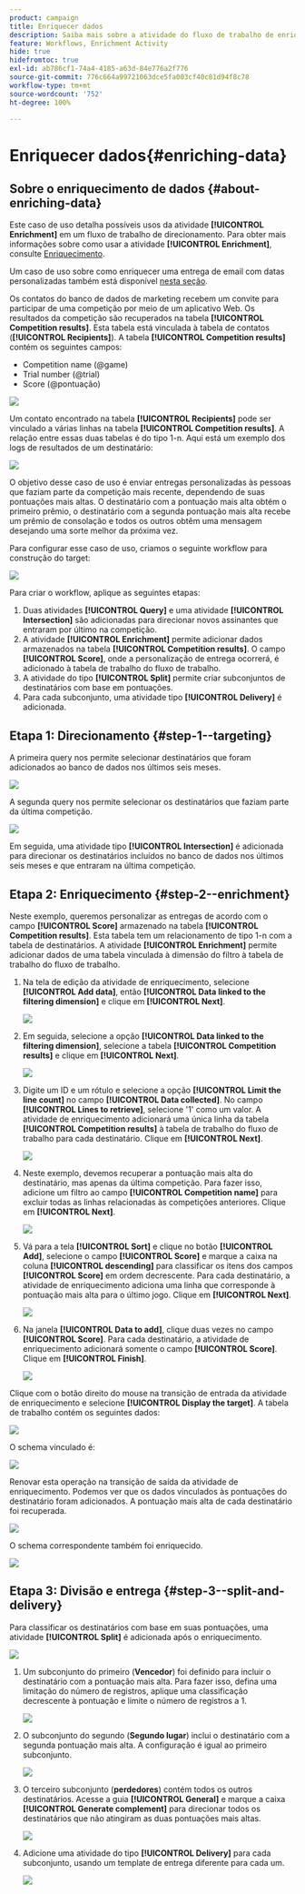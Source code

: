 ```yaml
---
product: campaign
title: Enriquecer dados
description: Saiba mais sobre a atividade do fluxo de trabalho de enriquecimento
feature: Workflows, Enrichment Activity
hide: true
hidefromtoc: true
exl-id: ab786cf1-74a4-4185-a63d-84e776a2f776
source-git-commit: 776c664a99721063dce5fa003cf40c81d94f8c78
workflow-type: tm+mt
source-wordcount: '752'
ht-degree: 100%

---
```


# Enriquecer dados{#enriching-data}



## Sobre o enriquecimento de dados {#about-enriching-data}

Este caso de uso detalha possíveis usos da atividade **[!UICONTROL Enrichment]** em um fluxo de trabalho de direcionamento. Para obter mais informações sobre como usar a atividade **[!UICONTROL Enrichment]**, consulte [Enriquecimento](enrichment.md).

Um caso de uso sobre como enriquecer uma entrega de email com datas personalizadas também está disponível [nesta seção](email-enrichment-with-custom-date-fields.md).

Os contatos do banco de dados de marketing recebem um convite para participar de uma competição por meio de um aplicativo Web. Os resultados da competição são recuperados na tabela **[!UICONTROL Competition results]**. Esta tabela está vinculada à tabela de contatos (**[!UICONTROL Recipients]**). A tabela **[!UICONTROL Competition results]** contém os seguintes campos:

* Competition name (@game)
* Trial number (@trial)
* Score (@pontuação)

![](assets/uc1_enrich_1.png)

Um contato encontrado na tabela **[!UICONTROL Recipients]** pode ser vinculado a várias linhas na tabela **[!UICONTROL Competition results]**. A relação entre essas duas tabelas é do tipo 1-n. Aqui está um exemplo dos logs de resultados de um destinatário:

![](assets/uc1_enrich_2.png)

O objetivo desse caso de uso é enviar entregas personalizadas às pessoas que faziam parte da competição mais recente, dependendo de suas pontuações mais altas. O destinatário com a pontuação mais alta obtém o primeiro prêmio, o destinatário com a segunda pontuação mais alta recebe um prêmio de consolação e todos os outros obtêm uma mensagem desejando uma sorte melhor da próxima vez.

Para configurar esse caso de uso, criamos o seguinte workflow para construção do target:

![](assets/uc1_enrich_3.png)

Para criar o workflow, aplique as seguintes etapas:

1. Duas atividades **[!UICONTROL Query]** e uma atividade **[!UICONTROL Intersection]** são adicionadas para direcionar novos assinantes que entraram por último na competição.
1. A atividade **[!UICONTROL Enrichment]** permite adicionar dados armazenados na tabela **[!UICONTROL Competition results]**. O campo **[!UICONTROL Score]**, onde a personalização de entrega ocorrerá, é adicionado à tabela de trabalho do fluxo de trabalho.
1. A atividade do tipo **[!UICONTROL Split]** permite criar subconjuntos de destinatários com base em pontuações.
1. Para cada subconjunto, uma atividade tipo **[!UICONTROL Delivery]** é adicionada.

## Etapa 1: Direcionamento {#step-1--targeting}

A primeira query nos permite selecionar destinatários que foram adicionados ao banco de dados nos últimos seis meses.

![](assets/uc1_enrich_4.png)

A segunda query nos permite selecionar os destinatários que faziam parte da última competição.

![](assets/uc1_enrich_5.png)

Em seguida, uma atividade tipo **[!UICONTROL Intersection]** é adicionada para direcionar os destinatários incluídos no banco de dados nos últimos seis meses e que entraram na última competição.

## Etapa 2: Enriquecimento {#step-2--enrichment}

Neste exemplo, queremos personalizar as entregas de acordo com o campo **[!UICONTROL Score]** armazenado na tabela **[!UICONTROL Competition results]**. Esta tabela tem um relacionamento de tipo 1-n com a tabela de destinatários. A atividade **[!UICONTROL Enrichment]** permite adicionar dados de uma tabela vinculada à dimensão do filtro à tabela de trabalho do fluxo de trabalho.

1. Na tela de edição da atividade de enriquecimento, selecione **[!UICONTROL Add data]**, então **[!UICONTROL Data linked to the filtering dimension]** e clique em **[!UICONTROL Next]**.

   ![](assets/uc1_enrich_6.png)

1. Em seguida, selecione a opção **[!UICONTROL Data linked to the filtering dimension]**, selecione a tabela **[!UICONTROL Competition results]** e clique em **[!UICONTROL Next]**.

   ![](assets/uc1_enrich_7.png)

1. Digite um ID e um rótulo e selecione a opção **[!UICONTROL Limit the line count]** no campo **[!UICONTROL Data collected]**. No campo **[!UICONTROL Lines to retrieve]**, selecione &#39;1&#39; como um valor. A atividade de enriquecimento adicionará uma única linha da tabela **[!UICONTROL Competition results]** à tabela de trabalho do fluxo de trabalho para cada destinatário. Clique em **[!UICONTROL Next]**.

   ![](assets/uc1_enrich_8.png)

1. Neste exemplo, devemos recuperar a pontuação mais alta do destinatário, mas apenas da última competição. Para fazer isso, adicione um filtro ao campo **[!UICONTROL Competition name]** para excluir todas as linhas relacionadas às competições anteriores. Clique em **[!UICONTROL Next]**.

   ![](assets/uc1_enrich_9.png)

1. Vá para a tela **[!UICONTROL Sort]** e clique no botão **[!UICONTROL Add]**, selecione o campo **[!UICONTROL Score]** e marque a caixa na coluna **[!UICONTROL descending]** para classificar os itens dos campos **[!UICONTROL Score]** em ordem decrescente. Para cada destinatário, a atividade de enriquecimento adiciona uma linha que corresponde à pontuação mais alta para o último jogo. Clique em **[!UICONTROL Next]**.

   ![](assets/uc1_enrich_10.png)

1. Na janela **[!UICONTROL Data to add]**, clique duas vezes no campo **[!UICONTROL Score]**. Para cada destinatário, a atividade de enriquecimento adicionará somente o campo **[!UICONTROL Score]**. Clique em **[!UICONTROL Finish]**.

   ![](assets/uc1_enrich_11.png)

Clique com o botão direito do mouse na transição de entrada da atividade de enriquecimento e selecione **[!UICONTROL Display the target]**. A tabela de trabalho contém os seguintes dados:

![](assets/uc1_enrich_13.png)

O schema vinculado é:

![](assets/uc1_enrich_15.png)

Renovar esta operação na transição de saída da atividade de enriquecimento. Podemos ver que os dados vinculados às pontuações do destinatário foram adicionados. A pontuação mais alta de cada destinatário foi recuperada.

![](assets/uc1_enrich_12.png)

O schema correspondente também foi enriquecido.

![](assets/uc1_enrich_14.png)

## Etapa 3: Divisão e entrega {#step-3--split-and-delivery}

Para classificar os destinatários com base em suas pontuações, uma atividade **[!UICONTROL Split]** é adicionada após o enriquecimento.

![](assets/uc1_enrich_18.png)

1. Um subconjunto do primeiro (**Vencedor**) foi definido para incluir o destinatário com a pontuação mais alta. Para fazer isso, defina uma limitação do número de registros, aplique uma classificação decrescente à pontuação e limite o número de registros a 1.

   ![](assets/uc1_enrich_16.png)

1. O subconjunto do segundo (**Segundo lugar**) inclui o destinatário com a segunda pontuação mais alta. A configuração é igual ao primeiro subconjunto.

   ![](assets/uc1_enrich_17.png)

1. O terceiro subconjunto (**perdedores**) contém todos os outros destinatários. Acesse a guia **[!UICONTROL General]** e marque a caixa **[!UICONTROL Generate complement]** para direcionar todos os destinatários que não atingiram as duas pontuações mais altas.

   ![](assets/uc1_enrich_19.png)

1. Adicione uma atividade do tipo **[!UICONTROL Delivery]** para cada subconjunto, usando um template de entrega diferente para cada um.

   ![](assets/uc1_enrich_20.png)
